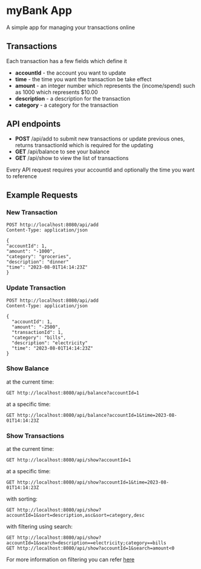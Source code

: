 # myBank App
A simple app for managing your transactions online

## Transactions
Each transaction has a few fields which define it
- **accountId** - the account you want to update
- **time** - the time you want the transaction be take effect
- **amount** - an integer number which represents the (income/spend) such as 1000 which represents $10.00
- **description** - a description for the transaction
- **category** - a category for the transaction

## API endpoints
- **POST** /api/add to submit new transactions or update previous ones, returns transactionId which is required for the updating
- **GET** /api/balance to see your balance
- **GET** /api/show to view the list of transactions

Every API request requires your accountId and optionally the time you want to reference

## Example Requests
### New Transaction

```
POST http://localhost:8080/api/add
Content-Type: application/json

{
"accountId": 1,
"amount": "-1000",
"category": "groceries",
"description": "dinner"
"time": "2023-08-01T14:14:23Z"
}
```

### Update Transaction
```
POST http://localhost:8080/api/add
Content-Type: application/json

{
  "accountId": 1,
  "amount": "-2500",
  "transactionId": 1,
  "category": "bills",
  "description": "electricity"
  "time": "2023-08-01T14:14:23Z"
}
```
### Show Balance
at the current time:
```
GET http://localhost:8080/api/balance?accountId=1
```
at a specific time:
```
GET http://localhost:8080/api/balance?accountId=1&time=2023-08-01T14:14:23Z
```
### Show Transactions
at the current time:
```
GET http://localhost:8080/api/show?accountId=1
```
at a specific time:
```
GET http://localhost:8080/api/show?accountId=1&time=2023-08-01T14:14:23Z
```
with sorting:
```
GET http://localhost:8080/api/show?accountId=1&sort=description,asc&sort=category,desc
```
with filtering using search:
```
GET http://localhost:8080/api/show?accountId=1&search=description==electricity;category==bills
GET http://localhost:8080/api/show?accountId=1&search=amount<0
```

For more information on filtering you can refer [here](https://github.com/jirutka/rsql-parser#grammar-and-semantic)
